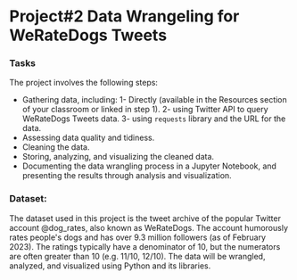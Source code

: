 # Project#2 Data Wrangeling for WeRateDogs Tweets
### Tasks
The project involves the following steps:
- Gathering data, including:
1- Directly (available in the Resources section of your classroom or linked in step 1).
2- using Twitter API to query WeRateDogs Tweets data.
3- using `requests` library and the URL for the data.
- Assessing data quality and tidiness.
- Cleaning the data.
- Storing, analyzing, and visualizing the cleaned data.
- Documenting the data wrangling process in a Jupyter Notebook, and presenting the results through analysis and visualization.

### Dataset:
The dataset used in this project is the tweet archive of the popular Twitter account @dog_rates, also known as WeRateDogs. The account humorously rates people's dogs and has over 9.3 million followers (as of February 2023). The ratings typically have a denominator of 10, but the numerators are often greater than 10 (e.g. 11/10, 12/10). The data will be wrangled, analyzed, and visualized using Python and its libraries.
